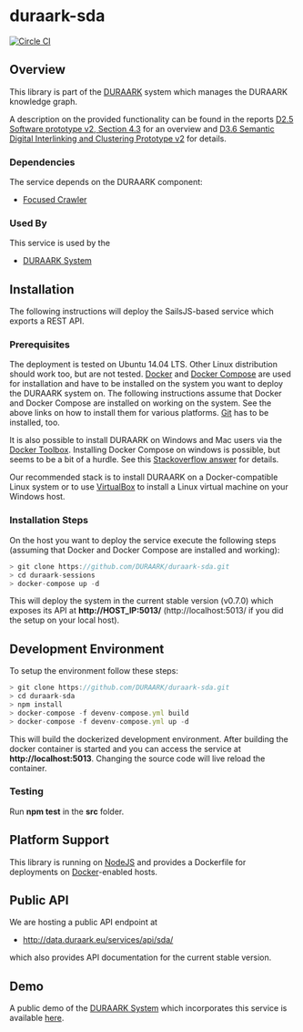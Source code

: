 # duraark-sda

[![Circle CI](https://circleci.com/gh/DURAARK/duraark-sda.svg?style=svg)](https://circleci.com/gh/DURAARK/duraark-sda)

## Overview

This library is part of the [DURAARK](http://github.com/duraark/duraark-system) system which manages the DURAARK knowledge graph.

A description on the provided functionality can be found in the reports [D2.5 Software prototype v2, Section 4.3](http://duraark.eu/wp-content/uploads/2015/08/DURAARK_D2_5_final.pdf) for an overview and [D3.6 Semantic Digital Interlinking and Clustering Prototype v2](http://duraark.eu/wp-content/uploads/2015/08/DURAARK_D3_6.pdf) for details.

### Dependencies

The service depends on the DURAARK component:

* [Focused Crawler](https://github.com/bfetahu/focused_crawling)

### Used By

This service is used by the

* [DURAARK System](https://github.com/duraark/duraark-system)

## Installation

The following instructions will deploy the SailsJS-based service which exports a REST API.

### Prerequisites

The deployment is tested on Ubuntu 14.04 LTS. Other Linux distribution should work too, but are not tested. [Docker](https://docs.docker.com/userguide/) and [Docker Compose](https://docs.docker.com/compose/) are used for installation and have to be installed on the system you want to deploy the DURAARK system on. The following instructions assume that Docker and Docker Compose are installed on working on the system. See the above links on how to install them for various platforms. [Git](https://git-scm.com/downloads) has to be installed, too.

It is also possible to install DURAARK on Windows and Mac users via the [Docker Toolbox](https://docs.docker.com/installation/windows/). Installing Docker Compose on windows is possible, but seems to be a bit of a hurdle. See this [Stackoverflow answer](http://stackoverflow.com/questions/29289785/how-to-install-docker-compose-on-windows) for details.

Our recommended stack is to install DURAARK on a Docker-compatible Linux system or to use [VirtualBox](https://www.virtualbox.org/) to install a Linux virtual machine on your Windows host.

### Installation Steps

On the host you want to deploy the service execute the following steps (assuming that Docker and Docker Compose are installed and working):

```js
> git clone https://github.com/DURAARK/duraark-sda.git
> cd duraark-sessions
> docker-compose up -d
```

This will deploy the system in the current stable version (v0.7.0) which exposes its API at **http://HOST_IP:5013/** (http://localhost:5013/ if you did the setup on your local host).

## Development Environment

To setup the environment follow these steps:

```js
> git clone https://github.com/DURAARK/duraark-sda.git
> cd duraark-sda
> npm install
> docker-compose -f devenv-compose.yml build
> docker-compose -f devenv-compose.yml up -d
```

This will build the dockerized development environment. After building the docker container is started and you can access the service at **http://localhost:5013**. Changing the source code will live reload the container.

### Testing

Run **npm test** in the **src** folder.

## Platform Support

This library is running on [NodeJS](https://nodejs.org/) and provides a Dockerfile for deployments on [Docker](https://www.docker.com/)-enabled hosts.

## Public API

We are hosting a public API endpoint at

* http://data.duraark.eu/services/api/sda/

which also provides API documentation for the current stable version.

## Demo

A public demo of the [DURAARK System](http://github.com/duraark/duraark-system) which incorporates this service is available [here](http://workbench.duraark.eu).

